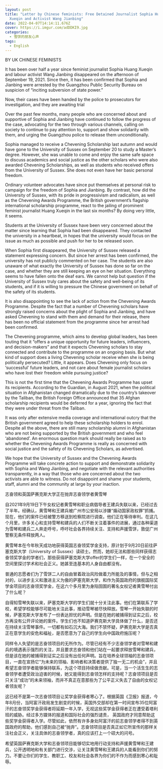 ```yaml
---
layout: post
title: "Letter by Chinese feminists: Free Detained Journalist Sophia Huang
  Xueqin and Activist Wang Jianbing"
date: 2022-04-07T14:14:11.676Z
cover: https://i.imgur.com/adDDKI9.jpg
categories:
  - 雪饼的朋友心声
tags:
  - English
---
```

BY UK CHINESE FEMINISTS

It has been over half a year since feminist journalist Sophia Huang Xueqin and labour activist Wang Jianbing disappeared on the afternoon of September 19, 2021. Since then, it has been confirmed that Sophia and Jianbing were arrested by the Guangzhou Public Security Bureau on suspicion of “inciting subversion of state power.”

Now, their cases have been handed by the police to prosecutors for investigation, and they are awaiting trial

Over the past few months, many people who are concerned about and supportive of Sophia and Jianbing have continued to follow the progress of the case, advocating for the two through various channels, calling on society to continue to pay attention to, support and show solidarity with them, and urging the Guangzhou police to release them unconditionally. 

Sophia managed to receive a Chevening Scholarship last autumn and would have gone to the University of Sussex on September 20 to study a Master’s degree. However, she was unable to come and enjoy the same safe space to discuss academics and social justice as the other scholars who were also awarded Chevening Scholarships, as well as students who received offers from the University of Sussex. She does not even have her basic personal freedom. 

Ordinary volunteer advocates have since put themselves at personal risk to campaign for the freedom of Sophia and Jianbing. By contrast, how did the University of Sussex, with its pride in progressivism and radicalism, as well as the Chevening Awards Programme, the British government’s flagship international scholarship programme, react to the jailing of prominent feminist journalist Huang Xueqin in the last six months? By doing very little, it seems.

Students at the University of Sussex have been very concerned about the matter since learning that Sophia had been disappeared. They contacted the university in a heartbeat, in hopes that the university would focus on the issue as much as possible and push for her to be released soon.

When Sophia first disappeared, the University of Sussex released a statement expressing concern. But since her arrest has been confirmed, the university has not publicly commented on her case. The students are also unaware of what exactly the University of Sussex has done so far on the case, and whether they are still keeping an eye on her situation. Everything seems to have fallen onto the deaf ears. We cannot help but question if the University of Sussex truly cares about the safety and well-being of its students, and if it is willing to pressure the Chinese government on behalf of the safety of its students.

It is also disappointing to see the lack of action from the Chevening Awards Programme. Despite the fact that a number of Chevening scholars have strongly raised concerns about the plight of Sophia and Jianbing, and have asked Chevening to stand with them and demand for their release, there has been no official statement from the programme since her arrest had been confirmed.

The Chevening programme, which aims to develop global leaders, has been touting that it “offers a unique opportunity for future leaders, influencers, and decision-makers” and that it expects Chevening scholars to stay connected and contribute to the programme on an ongoing basis. But what kind of support does a living Chevening scholar receive when she is being politically persecuted? Little, it appears. Does Chevening only focus on ‘successful’ future leaders, and not care about female journalist scholars who have lost their freedom while pursuing justice? 

This is not the first time that the Chevening Awards Programme has upset its recipients. According to the Guardian, in August 2021, when the political situation in Afghanistan changed dramatically due to the country’s takeover by the Taliban, the British Foreign Office announced that 35 Afghan scholarship recipients would be deferred for a year, ignoring the fact that they were under threat from the Taliban. 

It was only after extensive media coverage and international outcry that the British government agreed to help these scholarship holders to enrol. Despite all the above, there are still many scholarship alumni in Afghanistan who are not being supported by the British government and who feel ‘abandoned’.  An enormous question mark should really be raised as to whether the Chevening Awards Programme is really as concerned with social justice and the safety of its Chevening Scholars, as advertised. 

We hope that the University of Sussex and the Chevening Awards Programme will take concrete action to support and demonstrate solidarity with Sophia and Wang Jianbing, and negotiate with the relevant authorities transparently, in a way that those who are concerned about the two activists are able to witness. Do not disappoint and shame your students, staff, alumni and the community at large by your inaction. 

志奋领和英国萨赛克斯大学正在抛弃志奋领学者黄雪琴 

自2021年9月19日下午女权记者黄雪琴和职业病倡导者王建兵失联以来，已经过去了半年。经确认，黄雪琴和王建兵被广州市公安局以涉嫌“煽动国家政权罪”抓捕。现在，他们的案件已经被警方移送到检察院进行调查。他们正在等待审判。在这几个月里，许多关心和支持雪琴和建兵的人们不断关注着事件的进展，通过各种渠道为雪琴和建兵二人奔走呼号，呼吁社会各界持续关注、支持和声援雪饼，敦促广州警察无条件释放两人。 

黄雪琴本在今年秋天成功地获得英国志奋领奖学金支持，原计划于9月20日前往萨塞克斯大学（University of Sussex）读硕士。然而，她却无法和那些同样获得志奋领奖学金的学者们，那些获得萨塞克斯大学offer的学生们一样，在一个安全的空间里探讨学术和社会正义。她甚至连基本的人身自由都没有。 

普通的志愿者们为了雪饼二人的自由冒着政治风险做着力所能及的事情，但与之相对的，以进步主义和激进主义为傲的萨塞克斯大学，和作为英国政府的旗舰国际奖学金项目的志奋领奖学金，在这六个多月里为身陷囹圄的著名女权记者黄雪琴付出了什么呢？ 

自得知雪琴失联以来，萨塞克斯大学的学生们就十分关注此事。他们在第联系了学校，希望学校能够尽可能地关注此事，推动雪琴被尽快释放。雪琴一开始失联的时候，萨塞克斯大学发布了一份表达担忧的声明。但是在她的被捕得到证实之后，校方再没有公开评论她的案件。学生们也不知道萨赛克斯大学具体做了什么，是否还在持续关注雪琴事件。一切都有如石沉大海。我们不禁怀疑，萨赛克斯大学是否真正在意学生的安危和福祉，是否愿意为了自己的学生向中国政府施压呢？ 

同样令人失望的是志奋领项目的无所作为。尽管已经有不少志奋领学者对雪琴和建兵的境遇表示强烈的关注，并且要求志奋领和他们站在一起要求释放雪琴和建兵，但是该在她的被捕得到证实之后没有出任何声明。旨在培养全球领袖的志奋领项目，一直在宣扬它“为未来的领袖、影响者和决策者提供了独一无二的机会”，并且希望志奋领学者能够保持联系，为这个项目持续做贡献。可是，当一个活生生的志奋领学者遭受政治迫害的时候，她又能得到志奋领怎样的支持呢？志奋领项目是否只关注“成功”的未来领袖，而并不真正在意那些为了公平正义失去了自由的女权记者领友呢？ 

这已经不是第一次志奋领项目让奖学金获得者寒心了。根据英国《卫报》报道，今年8月份，当阿富汗政局发生剧变的时候，英国外交部却在第一时间宣布35位阿富汗的志奋领奖学金获得者将延期一年入学，无视这些奖学金获得者正在遭受着塔利班的威胁。经过多方媒体的报道和国际社会的强烈谴责， 英国政府才同意帮助这些奖学金获得者入学。尽管如此，依然有许多身处阿富汗的前志奋领学者得不到英国政府的帮助，他们感到自己被“抛弃”。志奋领项目是否真正如它所宣传的那样关注社会正义，关注具体的志奋领学者，真的应该打上一个硕大的问号。 

希望英国萨赛克斯大学和志奋领项目能够切实地用行动支持和声援黄雪琴和王建兵，公开透明地和有关部门进行交涉，让关注黄雪琴和王建兵的人能看到你们的努力。不要让你们的学生、教职工、校友和社会各界为你们的不作为而感到寒心和耻辱。 